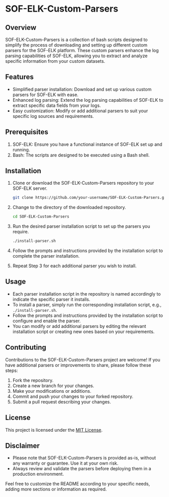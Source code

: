 # SOF-ELK-Custom-Parsers

## Overview

SOF-ELK-Custom-Parsers is a collection of bash scripts designed to simplify the process of downloading and setting up different custom parsers for the SOF-ELK platform. These custom parsers enhance the log parsing capabilities of SOF-ELK, allowing you to extract and analyze specific information from your custom datasets.

## Features

+ Simplified parser installation: Download and set up various custom parsers for SOF-ELK with ease.
+ Enhanced log parsing: Extend the log parsing capabilities of SOF-ELK to extract specific data fields from your logs.
+ Easy customization: Modify or add additional parsers to suit your specific log sources and requirements.

## Prerequisites

1. SOF-ELK: Ensure you have a functional instance of SOF-ELK set up and running.
1. Bash: The scripts are designed to be executed using a Bash shell.

## Installation

1. Clone or download the SOF-ELK-Custom-Parsers repository to your SOF-ELK server.

   ```bash
   git clone https://github.com/your-username/SOF-ELK-Custom-Parsers.git
   ```

2. Change to the directory of the downloaded repository.

   ```bash
   cd SOF-ELK-Custom-Parsers
   ```

3. Run the desired parser installation script to set up the parsers you require.

   ```bash
   ./install-parser.sh
   ```

4. Follow the prompts and instructions provided by the installation script to complete the parser installation.

5. Repeat Step 3 for each additional parser you wish to install.

## Usage

- Each parser installation script in the repository is named accordingly to indicate the specific parser it installs.
- To install a parser, simply run the corresponding installation script, e.g., `./install-parser.sh`.
- Follow the prompts and instructions provided by the installation script to configure and enable the parser.
- You can modify or add additional parsers by editing the relevant installation script or creating new ones based on your requirements.

## Contributing

Contributions to the SOF-ELK-Custom-Parsers project are welcome! If you have additional parsers or improvements to share, please follow these steps:

1. Fork the repository.
2. Create a new branch for your changes.
3. Make your modifications or additions.
4. Commit and push your changes to your forked repository.
5. Submit a pull request describing your changes.

## License

This project is licensed under the [MIT License](LICENSE).

## Disclaimer

- Please note that SOF-ELK-Custom-Parsers is provided as-is, without any warranty or guarantee. Use it at your own risk.
- Always review and validate the parsers before deploying them in a production environment.

Feel free to customize the README according to your specific needs, adding more sections or information as required.
